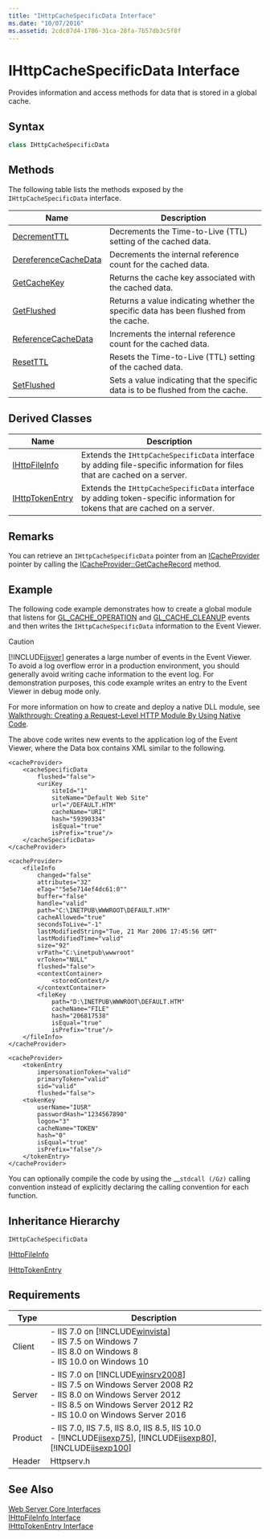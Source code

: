 ```yaml
---
title: "IHttpCacheSpecificData Interface"
ms.date: "10/07/2016"
ms.assetid: 2cdc07d4-1786-31ca-28fa-7b57db3c5f8f
---
```

# IHttpCacheSpecificData Interface
Provides information and access methods for data that is stored in a global cache.  
  
## Syntax  
  
```cpp  
class IHttpCacheSpecificData  
```  
  
## Methods  
 The following table lists the methods exposed by the `IHttpCacheSpecificData` interface.  
  
|Name|Description|  
|----------|-----------------|  
|[DecrementTTL](../../web-development-reference\native-code-api-reference/ihttpcachespecificdata-decrementttl-method.md)|Decrements the Time-to-Live (TTL) setting of the cached data.|  
|[DereferenceCacheData](../../web-development-reference\native-code-api-reference/ihttpcachespecificdata-dereferencecachedata-method.md)|Decrements the internal reference count for the cached data.|  
|[GetCacheKey](../../web-development-reference\native-code-api-reference/ihttpcachespecificdata-getcachekey-method.md)|Returns the cache key associated with the cached data.|  
|[GetFlushed](../../web-development-reference\native-code-api-reference/ihttpcachespecificdata-getflushed-method.md)|Returns a value indicating whether the specific data has been flushed from the cache.|  
|[ReferenceCacheData](../../web-development-reference\native-code-api-reference/ihttpcachespecificdata-referencecachedata-method.md)|Increments the internal reference count for the cached data.|  
|[ResetTTL](../../web-development-reference\native-code-api-reference/ihttpcachespecificdata-resetttl-method.md)|Resets the Time-to-Live (TTL) setting of the cached data.|  
|[SetFlushed](../../web-development-reference\native-code-api-reference/ihttpcachespecificdata-setflushed-method.md)|Sets a value indicating that the specific data is to be flushed from the cache.|  
  
## Derived Classes  
  
|Name|Description|  
|----------|-----------------|  
|[IHttpFileInfo](../../web-development-reference\native-code-api-reference/ihttpfileinfo-interface.md)|Extends the `IHttpCacheSpecificData` interface by adding file-specific information for files that are cached on a server.|  
|[IHttpTokenEntry](../../web-development-reference\native-code-api-reference/ihttptokenentry-interface.md)|Extends the `IHttpCacheSpecificData` interface by adding token-specific information for tokens that are cached on a server.|  
  
## Remarks  
 You can retrieve an `IHttpCacheSpecificData` pointer from an [ICacheProvider](../../web-development-reference\native-code-api-reference/icacheprovider-interface.md) pointer by calling the [ICacheProvider::GetCacheRecord](../../web-development-reference\native-code-api-reference/icacheprovider-getcacherecord-method.md) method.  
  
## Example  
 The following code example demonstrates how to create a global module that listens for [GL_CACHE_OPERATION](../../web-development-reference\native-code-api-reference/request-processing-constants.md) and [GL_CACHE_CLEANUP](../../web-development-reference\native-code-api-reference/request-processing-constants.md) events and then writes the `IHttpCacheSpecificData` information to the Event Viewer.  
  
> [!CAUTION]
>  [!INCLUDE[iisver](../../wmi-provider/includes/iisver-md.md)] generates a large number of events in the Event Viewer. To avoid a log overflow error in a production environment, you should generally avoid writing cache information to the event log. For demonstration purposes, this code example writes an entry to the Event Viewer in debug mode only.  
  
<!-- TODO: review snippet reference  [!CODE [IHttpCacheSpecificData#1](IHttpCacheSpecificData#1)]  -->  
  
 For more information on how to create and deploy a native DLL module, see [Walkthrough: Creating a Request-Level HTTP Module By Using Native Code](../../web-development-reference\native-code-development-overview\walkthrough-creating-a-request-level-http-module-by-using-native-code.md).  
  
 The above code writes new events to the application log of the Event Viewer, where the Data box contains XML similar to the following.  
  
```  
<cacheProvider>  
    <cacheSpecificData   
        flushed="false">  
        <uriKey   
            siteId="1"   
            siteName="Default Web Site"   
            url="/DEFAULT.HTM"   
            cacheName="URI"   
            hash="59390334"   
            isEqual="true"   
            isPrefix="true"/>  
    </cacheSpecificData>  
</cacheProvider>  
```  
  
```  
<cacheProvider>  
    <fileInfo   
        changed="false"   
        attributes="32"   
        eTag=""5e5e714ef4dc61:0""   
        buffer="false"   
        handle="valid"   
        path="C:\INETPUB\WWWROOT\DEFAULT.HTM"   
        cacheAllowed="true"   
        secondsToLive="-1"   
        lastModifiedString="Tue, 21 Mar 2006 17:45:56 GMT"   
        lastModifiedTime="valid"   
        size="92"   
        vrPath="C:\inetpub\wwwroot"   
        vrToken="NULL"   
        flushed="false">  
        <contextContainer>  
            <storedContext/>  
        </contextContainer>  
        <fileKey   
            path="D:\INETPUB\WWWROOT\DEFAULT.HTM"   
            cacheName="FILE"   
            hash="206817538"   
            isEqual="true"   
            isPrefix="true"/>  
    </fileInfo>  
</cacheProvider>  
```  
  
```  
<cacheProvider>  
    <tokenEntry   
        impersonationToken="valid"   
        primaryToken="valid"   
        sid="valid"   
        flushed="false">  
    <tokenKey   
        userName="IUSR"   
        passwordHash="1234567890"   
        logon="3"   
        cacheName="TOKEN"   
        hash="0"   
        isEqual="true"   
        isPrefix="false"/>  
    </tokenEntry>  
</cacheProvider>  
```  
  
 You can optionally compile the code by using the __`stdcall (/Gz)` calling convention instead of explicitly declaring the calling convention for each function.  
  
## Inheritance Hierarchy  
 `IHttpCacheSpecificData`  
  
 [IHttpFileInfo](../../web-development-reference\native-code-api-reference/ihttpfileinfo-interface.md)  
  
 [IHttpTokenEntry](../../web-development-reference\native-code-api-reference/ihttptokenentry-interface.md)  
  
## Requirements  
  
|Type|Description|  
|----------|-----------------|  
|Client|-   IIS 7.0 on [!INCLUDE[winvista](../../wmi-provider/includes/winvista-md.md)]<br />-   IIS 7.5 on Windows 7<br />-   IIS 8.0 on Windows 8<br />-   IIS 10.0 on Windows 10|  
|Server|-   IIS 7.0 on [!INCLUDE[winsrv2008](../../wmi-provider/includes/winsrv2008-md.md)]<br />-   IIS 7.5 on Windows Server 2008 R2<br />-   IIS 8.0 on Windows Server 2012<br />-   IIS 8.5 on Windows Server 2012 R2<br />-   IIS 10.0 on Windows Server 2016|  
|Product|-   IIS 7.0, IIS 7.5, IIS 8.0, IIS 8.5, IIS 10.0<br />-   [!INCLUDE[iisexp75](../../web-development-reference/native-code-api-reference/includes/iisexp75-md.md)], [!INCLUDE[iisexp80](../../web-development-reference/native-code-api-reference/includes/iisexp80-md.md)], [!INCLUDE[iisexp100](../../web-development-reference/native-code-api-reference/includes/iisexp100-md.md)]|  
|Header|Httpserv.h|  
  
## See Also  
 [Web Server Core Interfaces](../../web-development-reference\native-code-api-reference/web-server-core-interfaces.md)   
 [IHttpFileInfo Interface](../../web-development-reference\native-code-api-reference/ihttpfileinfo-interface.md)   
 [IHttpTokenEntry Interface](../../web-development-reference\native-code-api-reference/ihttptokenentry-interface.md)